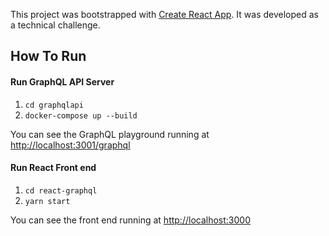 This project was bootstrapped with [Create React App](https://github.com/facebook/create-react-app). It was developed as a technical challenge.


## How To Run

#### Run GraphQL API Server

1. `cd graphqlapi`
2. `docker-compose up --build`

You can see the GraphQL playground running at [http://localhost:3001/graphql
](http://localhost:3001/graphql)


#### Run React Front end

1. `cd react-graphql`
2. `yarn start`

You can see the front end running at [http://localhost:3000
](http://localhost:3000)

